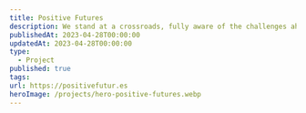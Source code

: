 ```yaml
---
title: Positive Futures
description: We stand at a crossroads, fully aware of the challenges ahead but equally equipped with the tools and vision to overcome them. It's time to channel our collective curiosity, to explore not just the stars but the boundless potential of our own collaborative efforts. With this in mind, we present our story generator – not just as a whimsical tool, but as a reflection of what we can achieve when we envision and work towards a brighter, shared future.
publishedAt: 2023-04-28T00:00:00
updatedAt: 2023-04-28T00:00:00
type:
  - Project
published: true
tags: 
url: https://positivefutur.es
heroImage: /projects/hero-positive-futures.webp
---
```

